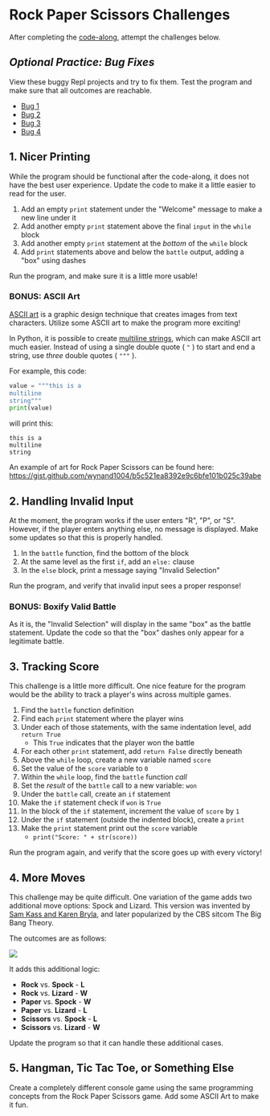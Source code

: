 # Rock Paper Scissors Challenges
After completing the [code-along](RPSCodeAlong.md), attempt the challenges below.

## _Optional Practice: Bug Fixes_
View these buggy Repl projects and try to fix them. Test the program and make sure that all outcomes are reachable.

- [Bug 1](https://repl.it/@JosephMaxwell/RPSBug-1#main.py)
- [Bug 2](https://repl.it/@JosephMaxwell/RPSBug-2#main.py)
- [Bug 3](https://repl.it/@JosephMaxwell/RPSBug-3#main.py)
- [Bug 4](https://repl.it/@JosephMaxwell/RPSBug-4#main.py)

## 1. Nicer Printing
While the program should be functional after the code-along, it does not have the best user experience. Update the code to make it a little easier to read for the user.

1. Add an empty `print` statement under the "Welcome" message to make a new line under it
1. Add another empty `print` statement above the final `input` in the `while` block
1. Add another empty `print` statement at the _bottom_ of the `while` block
1. Add `print` statements above and below the `battle` output, adding a "box" using dashes

Run the program, and make sure it is a little more usable!

### BONUS: ASCII Art
[ASCII art](https://en.wikipedia.org/wiki/ASCII_art) is a graphic design technique that creates images from text characters. Utilize some ASCII art to make the program more exciting!

In Python, it is possible to create [multiline strings](https://www.w3schools.com/python/gloss_python_multi_line_strings.asp), which can make ASCII art much easier. Instead of using a single double quote ( `"` ) to start and end a string, use _three_ double quotes ( `"""` ).

For example, this code:

```py
value = """this is a 
multiline
string"""
print(value)
```

will print this:

```
this is a 
multiline
string
```

An example of art for Rock Paper Scissors can be found here: https://gist.github.com/wynand1004/b5c521ea8392e9c6bfe101b025c39abe

## 2. Handling Invalid Input
At the moment, the program works if the user enters "R", "P", or "S". However, if the player enters anything else, no message is displayed. Make some updates so that this is properly handled.

1. In the `battle` function, find the bottom of the block
1. At the same level as the first `if`, add an `else:` clause
1. In the `else` block, print a message saying "Invalid Selection"

Run the program, and verify that invalid input sees a proper response!

### BONUS: Boxify Valid Battle
As it is, the "Invalid Selection" will display in the same "box" as the battle statement. Update the code so that the "box" dashes only appear for a legitimate battle.

## 3. Tracking Score
This challenge is a little more difficult. One nice feature for the program would be the ability to track a player's wins across multiple games.

1. Find the `battle` function definition
1. Find each `print` statement where the player wins
1. Under each of those statements, with the same indentation level, add `return True`
    - This `True` indicates that the player won the battle
1. For each other `print` statement, add `return False` directly beneath
1. Above the `while` loop, create a new variable named `score`
1. Set the value of the `score` variable to `0`
1. Within the `while` loop, find the `battle` function _call_
1. Set the _result_ of the `battle` call to a new variable: `won`
1. Under the `battle` call, create an `if` statement
1. Make the `if` statement check if `won` is `True`
1. In the block of the `if` statement, increment the value of `score` by `1`
1. Under the `if` statement (outside the indented block), create a `print`
1. Make the `print` statement print out the `score` variable
    - `print("Score: " + str(score))`

Run the program again, and verify that the score goes up with every victory!

## 4. More Moves
This challenge may be quite difficult. One variation of the game adds two additional move options: Spock and Lizard. This version was invented by [Sam Kass and Karen Bryla](http://www.samkass.com/theories/RPSSL.html), and later popularized by the CBS sitcom The Big Bang Theory.

The outcomes are as follows:

![](https://i.imgur.com/jLxotXL.png)

It adds this additional logic:

- **Rock** vs. **Spock** - **L**
- **Rock** vs. **Lizard** - **W**
- **Paper** vs. **Spock** - **W**
- **Paper** vs. **Lizard** - **L**
- **Scissors** vs. **Spock** - **L**
- **Scissors** vs. **Lizard** - **W**

Update the program so that it can handle these additional cases.

## 5. Hangman, Tic Tac Toe, or Something Else
Create a completely different console game using the same programming concepts from the Rock Paper Scissors game. Add some ASCII Art to make it fun.